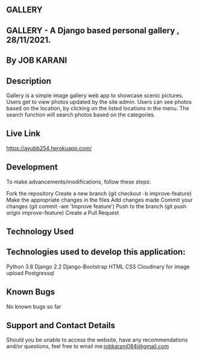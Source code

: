 ## GALLERY

## GALLERY - A Django based personal gallery , 28/11/2021.

## By JOB KARANI

## Description
Gallery is a simple image gallery web app to showcase scenic pictures. Users get to view photos updated by the site admin. Users can see photos based on the location, by clicking on the listed locations in the menu.  The search function will search photos based on the categories.

## Live Link
https://ayubb254.herokuapp.com/

## Development

To make advancements/modifications, follow these steps:

Fork the repository
Create a new branch (git checkout -b improve-feature)
Make the appropriate changes in the files
Add changes made
Commit your changes (git commit -am 'Improve feature')
Push to the branch (git push origin improve-feature)
Create a Pull Request

## Technology Used

## Technologies used to develop this application:

Python 3.8
Django 2.2
Django-Bootstrap
HTML
CSS
Cloudinary for image upload
Postgressql
## Known Bugs
 No known bugs so far

## Support and Contact Details
Should you be unable to access the website, have any recommendations and/or questions, feel free to email me:jobkarani084j@gmail.com